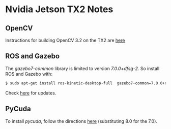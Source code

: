 # Nvidia Jetson TX2 Notes

## OpenCV

Instructions for building OpenCV 3.2 on the TX2 are [here](https://github.com/jetsonhacks/buildOpenCVTX2)

## ROS and Gazebo

The *gazebo7-common* library is limited to version *7.0.0+dfsg-2*. So install ROS and Gazebo with:
```bash
$ sudo apt-get install ros-kinetic-desktop-full  gazebo7-common=7.0.0+dfsg-2 
```

Check [here](https://packages.ubuntu.com/search?suite=xenial&keywords=gazebo7-common) for updates.

## PyCuda

To install *pycuda*, follow the directions [here](https://codeyarns.com/2015/07/31/pip-install-error-with-pycuda/) 
(substituting 8.0 for the 7.0).

